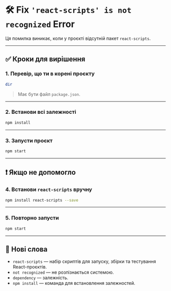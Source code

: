 # 🛠️ Fix `'react-scripts' is not recognized` Error

Ця помилка виникає, коли у проєкті відсутній пакет `react-scripts`.

---

## ✅ Кроки для вирішення

### 1. Перевір, що ти в корені проєкту
```bash
dir
```
> Має бути файл `package.json`.

---

### 2. Встанови всі залежності
```bash
npm install
```

---

### 3. Запусти проєкт
```bash
npm start
```

---

## ❗ Якщо не допомогло

### 4. Встанови `react-scripts` вручну
```bash
npm install react-scripts --save
```

---

### 5. Повторно запусти
```bash
npm start
```

---

## 🧠 Нові слова
- `react-scripts` — набір скриптів для запуску, збірки та тестування React-проєктів.
- `not recognized` — не розпізнається системою.
- `dependency` — залежність.
- `npm install` — команда для встановлення залежностей.

